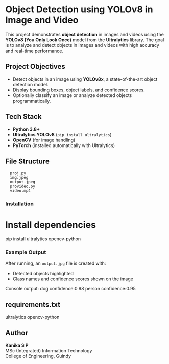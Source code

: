 # Object Detection using YOLOv8 in Image and Video

This project demonstrates  **object detection** in images and videos using the **YOLOv8 (You Only Look Once)** model from the **Ultralytics** library. The goal is to analyze and detect objects in images and videos with high accuracy and real-time performance.

## Project Objectives

- Detect objects in an image using **YOLOv8x**, a state-of-the-art object detection model.
- Display bounding boxes, object labels, and confidence scores.
- Optionally classify an image or analyze detected objects programmatically.

## Tech Stack

- **Python 3.8+**
- **Ultralytics YOLOv8** (`pip install ultralytics`)
- **OpenCV** (for image handling)
- **PyTorch** (installed automatically with Ultralytics)

## File Structure
      proj.py
      img.jpeg
      output.jpeg
      provideo.py
      video.mp4

### Installation
# Install dependencies
pip install ultralytics opencv-python
### Example Output

After running, an `output.jpg` file is created with:
- Detected objects highlighted
- Class names and confidence scores shown on the image

Console output:
dog confidence:0.98 
person confidence:0.95  
## requirements.txt

ultralytics
opencv-python

## Author

**Kanika S P**  
MSc (Integrated) Information Technology  
College of Engineering, Guindy
